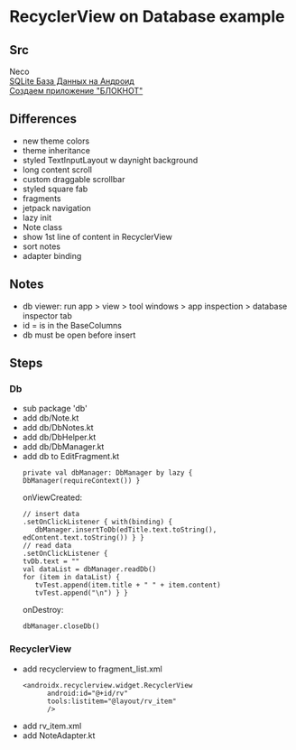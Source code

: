 # RecyclerView on Database example
## Src
Neco  
[SQLite База Данных на Андроид](https://www.youtube.com/watch?v=udnaDIWjamg)  
[Создаем приложение "БЛОКНОТ"](https://www.youtube.com/watch?v=tQot9NMbtiw)
## Differences
- new theme colors
- theme inheritance
- styled TextInputLayout w daynight background
- long content scroll
- custom draggable scrollbar
- styled square fab
- fragments
- jetpack navigation
- lazy init
- Note class
- show 1st line of content in RecyclerView
- sort notes
- adapter binding
## Notes
- db viewer: run app > view > tool windows > app inspection > database inspector tab
- id = is in the BaseColumns
- db must be open before insert
## Steps
### Db
- sub package 'db'
- add db/Note.kt
- add db/DbNotes.kt
- add db/DbHelper.kt
- add db/DbManager.kt
- add db to EditFragment.kt
   ```
   private val dbManager: DbManager by lazy { DbManager(requireContext()) }
   ```
   onViewCreated:
   ```
   // insert data
   .setOnClickListener { with(binding) {
      dbManager.insertToDb(edTitle.text.toString(), edContent.text.toString()) } }
   // read data
   .setOnClickListener {    
   tvDb.text = ""
   val dataList = dbManager.readDb()
   for (item in dataList) {
      tvTest.append(item.title + " " + item.content)
      tvTest.append("\n") } }
   ```
   onDestroy:
   ```
   dbManager.closeDb()
### RecyclerView
- add recyclerview to fragment_list.xml
   ```
   <androidx.recyclerview.widget.RecyclerView
         android:id="@+id/rv"
         tools:listitem="@layout/rv_item"
         />
- add rv_item.xml
- add NoteAdapter.kt